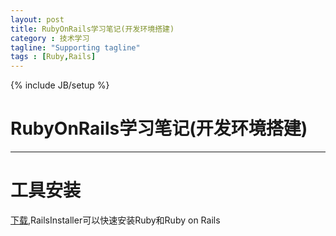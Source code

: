 ```yaml
---
layout: post
title: RubyOnRails学习笔记(开发环境搭建)
category : 技术学习
tagline: "Supporting tagline"
tags : [Ruby,Rails]
---
```

{% include JB/setup %}
# RubyOnRails学习笔记(开发环境搭建)
---

# 工具安装
[下载](http://railsinstaller.org/en),RailsInstaller可以快速安装Ruby和Ruby on Rails

<!--break-->